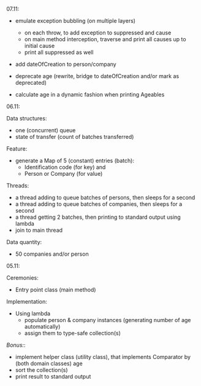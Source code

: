 07.11:

* emulate exception bubbling (on multiple layers)
    * on each throw, to add exception to suppressed and cause
    * on main method interception, traverse and print all causes up to initial cause   
    * print all suppressed as well
    
* add dateOfCreation to person/company
* deprecate age (rewrite, bridge to dateOfCreation and/or mark as deprecated)
* calculate age in a dynamic fashion when printing Ageables

06.11:

Data structures:
* one (concurrent) queue
* state of transfer (count of batches transferred)

Feature:
* generate a Map of 5 (constant) entries (batch):
    * Identification code (for key) and
    * Person or Company (for value) 

Threads:
* a thread adding to queue batches of persons, then sleeps for a second
* a thread adding to queue batches of companies, then sleeps for a second
* a thread getting 2 batches, then printing to standard output using lambda
* join to main thread

Data quantity:
* 50 companies and/or person

05.11:

Ceremonies:
* Entry point class (main method)

Implementation:
* Using lambda
    * populate person & company instances (generating number of age automatically)
    * assign them to type-safe collection(s)

<i>Bonus:</i>:
* implement helper class (utility class), that implements Comparator by (both domain classes) age
* sort the collection(s)
* print result to standard output